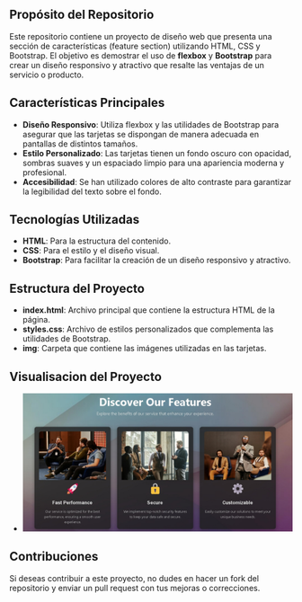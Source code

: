

## Propósito del Repositorio
Este repositorio contiene un proyecto de diseño web que presenta una sección de características (feature section) utilizando HTML, CSS y Bootstrap. El objetivo es demostrar el uso de **flexbox** y **Bootstrap** para crear un diseño responsivo y atractivo que resalte las ventajas de un servicio o producto.


## Características Principales
- **Diseño Responsivo**: Utiliza flexbox y las utilidades de Bootstrap para asegurar que las tarjetas se dispongan de manera adecuada en pantallas de distintos tamaños.
- **Estilo Personalizado**: Las tarjetas tienen un fondo oscuro con opacidad, sombras suaves y un espaciado limpio para una apariencia moderna y profesional.
- **Accesibilidad**: Se han utilizado colores de alto contraste para garantizar la legibilidad del texto sobre el fondo.

## Tecnologías Utilizadas
- **HTML**: Para la estructura del contenido.
- **CSS**: Para el estilo y el diseño visual.
- **Bootstrap**: Para facilitar la creación de un diseño responsivo y atractivo.

## Estructura del Proyecto
- **index.html**: Archivo principal que contiene la estructura HTML de la página.
- **styles.css**: Archivo de estilos personalizados que complementa las utilidades de Bootstrap.
- **img**: Carpeta que contiene las imágenes utilizadas en las tarjetas.

## Visualisacion del Proyecto 

- <img src="./img/Captura de pantalla_4-10-2024_144159_127.0.0.1.jpeg" alt="Prueba" width=""/>
## Contribuciones
Si deseas contribuir a este proyecto, no dudes en hacer un fork del repositorio y enviar un pull request con tus mejoras o correcciones.
